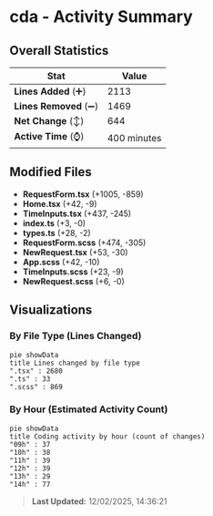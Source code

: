 # cda - Activity Summary 

## Overall Statistics

| Stat                   | Value                                                             |
| ---------------------- | ----------------------------------------------------------------- |
| **Lines Added** (➕)   | 2113                                          |
| **Lines Removed** (➖) | 1469                                        |
| **Net Change** (↕)    | 644                |
| **Active Time** (⌚)   | 400 minutes |


## Modified Files
- **RequestForm.tsx** (+1005, -859)
- **Home.tsx** (+42, -9)
- **TimeInputs.tsx** (+437, -245)
- **index.ts** (+3, -0)
- **types.ts** (+28, -2)
- **RequestForm.scss** (+474, -305)
- **NewRequest.tsx** (+53, -30)
- **App.scss** (+42, -10)
- **TimeInputs.scss** (+23, -9)
- **NewRequest.scss** (+6, -0)

## Visualizations

### By File Type (Lines Changed)

```mermaid
pie showData
title Lines changed by file type
".tsx" : 2680
".ts" : 33
".scss" : 869
```

### By Hour (Estimated Activity Count)

```mermaid
pie showData
title Coding activity by hour (count of changes)
"09h" : 37
"10h" : 38
"11h" : 39
"12h" : 39
"13h" : 29
"14h" : 77
```


> **Last Updated:** 12/02/2025, 14:36:21